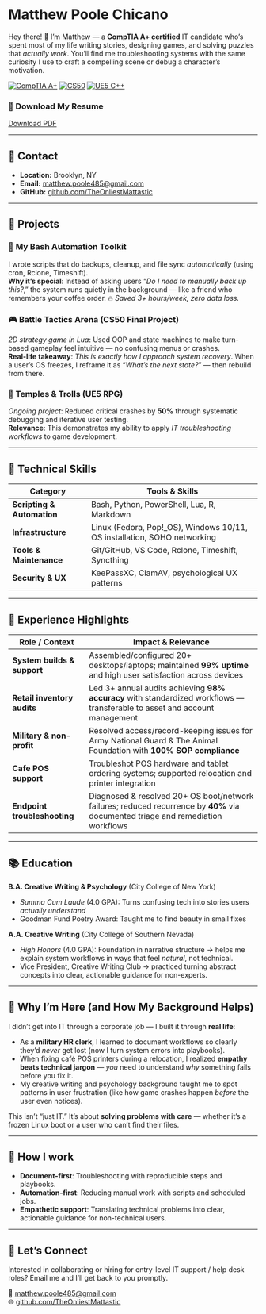 # Matthew Poole Chicano

Hey there! 👋 I’m Matthew — a **CompTIA A+ certified** IT candidate who’s spent most of my life writing stories, designing games, and solving puzzles that *actually work*. You’ll find me troubleshooting systems with the same curiosity I use to craft a compelling scene or debug a character’s motivation.  

[![CompTIA A+](https://img.shields.io/badge/CompTIA%20A+-Certified-green)](/images/A+-pdf.pdf)
[![CS50](https://img.shields.io/badge/CS50%20Intro%20to%20CS-blue)](/images/CS50_introCS.pdf)
[![UE5 C++](https://img.shields.io/badge/Unreal%20Engine%205-C%2B%2B-blue)](/images/UE5_C++Dev.pdf)  

### 📄 Download My Resume

[Download PDF](https://github.com/TheOnliestMattastic/TheOnliestMattastic.github.io/blob/main/resume.pdf)

---

## 🪪 Contact

- **Location:** Brooklyn, NY  
- **Email:** [matthew.poole485@gmail.com](mailto:matthew.poole485@gmail.com)  
- **GitHub:** [github.com/TheOnliestMattastic](https://github.com/TheOnliestMattastic)  

---

## 📐 Projects

### 🔐 **My Bash Automation Toolkit**
I wrote scripts that do backups, cleanup, and file sync *automatically* (using cron, Rclone, Timeshift).  
**Why it’s special**: Instead of asking users “*Do I need to manually back up this?*,” the system runs quietly in the background — like a friend who remembers your coffee order. 🔥 *Saved 3+ hours/week, zero data loss.*  

### 🎮 **Battle Tactics Arena** (CS50 Final Project)
*2D strategy game in Lua*: Used OOP and state machines to make turn-based gameplay feel intuitive — no confusing menus or crashes.  
**Real-life takeaway**: *This is exactly how I approach system recovery*. When a user’s OS freezes, I reframe it as “*What’s the next state?*” — then rebuild from there.  

### 🏰 **Temples & Trolls** (UE5 RPG)
*Ongoing project*: Reduced critical crashes by **50%** through systematic debugging and iterative user testing.  
**Relevance**: This demonstrates my ability to apply *IT troubleshooting workflows* to game development.  

---

## 🧰 Technical Skills

| Category                   | Tools & Skills                                                           | 
|----------------------------|--------------------------------------------------------------------------|
| **Scripting & Automation** | Bash, Python, PowerShell, Lua, R, Markdown                               | 
| **Infrastructure**         | Linux (Fedora, Pop!_OS), Windows 10/11, OS installation, SOHO networking | 
| **Tools & Maintenance**    | Git/GitHub, VS Code, Rclone, Timeshift, Syncthing                        |
| **Security & UX**          | KeePassXC, ClamAV, psychological UX patterns                             |

---

## 💼 Experience Highlights

| Role / Context               | Impact & Relevance                                                                                                               |
|------------------------------|----------------------------------------------------------------------------------------------------------------------------------|
| **System builds & support**  | Assembled/configured 20+ desktops/laptops; maintained **99% uptime** and high user satisfaction across devices                   |
| **Retail inventory audits**  | Led 3+ annual audits achieving **98% accuracy** with standardized workflows — transferable to asset and account management       |
| **Military & non-profit**    | Resolved access/record-keeping issues for Army National Guard & The Animal Foundation with **100% SOP compliance**               |
| **Cafe POS support**         | Troubleshot POS hardware and tablet ordering systems; supported relocation and printer integration                               |
| **Endpoint troubleshooting** | Diagnosed & resolved 20+ OS boot/network failures; reduced recurrence by **40%** via documented triage and remediation workflows |

---

## 📚 Education

**B.A. Creative Writing & Psychology** (City College of New York)  
- *Summa Cum Laude* (4.0 GPA): Turns confusing tech into stories users *actually understand*  
- Goodman Fund Poetry Award: Taught me to find beauty in small fixes  

**A.A. Creative Writing** (City College of Southern Nevada)  
- *High Honors* (4.0 GPA): Foundation in narrative structure → helps me explain system workflows in ways that feel *natural*, not technical.  
- Vice President, Creative Writing Club → practiced turning abstract concepts into clear, actionable guidance for non-experts.  

---

## 🌱 Why I’m Here (and How My Background Helps)

I didn’t get into IT through a corporate job — I built it through **real life**:  
- As a **military HR clerk**, I learned to document workflows so clearly they’d *never* get lost (now I turn system errors into playbooks).  
- When fixing café POS printers during a relocation, I realized **empathy beats technical jargon** — *you* need to understand *why* something fails before you fix it.  
- My creative writing and psychology background taught me to spot patterns in user frustration (like how game crashes happen *before* the user even notices).  

This isn’t “just IT.” It’s about **solving problems with care** — whether it’s a frozen Linux boot or a user who can’t find their files.  

---

## 🔧 How I work

- **Document-first**: Troubleshooting with reproducible steps and playbooks.  
- **Automation-first**: Reducing manual work with scripts and scheduled jobs.  
- **Empathetic support**: Translating technical problems into clear, actionable guidance for non-technical users.  

---

## 👋 Let’s Connect

Interested in collaborating or hiring for entry-level IT support / help desk roles? Email me and I’ll get back to you promptly.  

📧 [matthew.poole485@gmail.com](mailto:matthew.poole485@gmail.com)  
🌐 [github.com/TheOnliestMattastic](https://github.com/TheOnliestMattastic)
